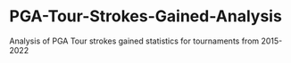 # PGA-Tour-Strokes-Gained-Analysis
Analysis of PGA Tour strokes gained statistics for tournaments from 2015-2022
